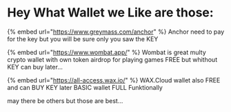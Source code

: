 # Hey What Wallet we Like are those:

{% embed url="https://www.greymass.com/anchor" %}
Anchor need to pay for the key but you will be sure only you saw the KEY

{% embed url="https://www.wombat.app/" %}
Wombat is great multy crypto wallet with own token airdrop for playing games FREE but whithout KEY can buy later...

{% embed url="https://all-access.wax.io/" %}
WAX.Cloud wallet also FREE and can BUY KEY later  BASIC wallet FULL Funktionally

may there be others but those are best... 






